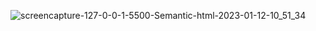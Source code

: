 ![screencapture-127-0-0-1-5500-Semantic-html-2023-01-12-10_51_34](https://user-images.githubusercontent.com/84903276/211984064-cf9b72c6-7dd8-448a-b27d-ad069e384c6b.png)
